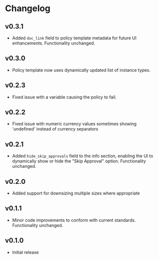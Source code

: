 # Changelog

## v0.3.1

- Added `doc_link` field to policy template metadata for future UI enhancements. Functionality unchanged.

## v0.3.0

- Policy template now uses dynamically updated list of instance types.

## v0.2.3

- Fixed issue with a variable causing the policy to fail.

## v0.2.2

- Fixed issue with numeric currency values sometimes showing 'undefined' instead of currency separators

## v0.2.1

- Added `hide_skip_approvals` field to the info section, enabling the UI to dynamically show or hide the "Skip Approval" option. Functionality unchanged.

## v0.2.0

- Added support for downsizing multiple sizes where appropriate

## v0.1.1

- Minor code improvements to conform with current standards. Functionality unchanged.

## v0.1.0

- Initial release
